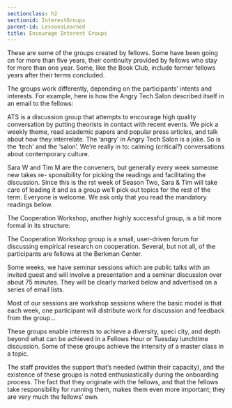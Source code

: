 ```yaml
---
sectionclass: h2
sectionid: InterestGroups
parent-id: LessonsLearned
title: Encourage Interest Groups
---
```

These are some of the groups created by fellows. Some have been going on for more than five years, their continuity provided by fellows who stay for more than one year. Some, like the Book Club, include former fellows years after their terms concluded.

The groups work differently, depending on the participants’ intents and interests. For example, here is how the Angry Tech Salon described itself in an email to the fellows:

ATS is a discussion group that attempts to encourage high quality conversation by putting theorists in contact with recent events. We pick a weekly theme, read academic papers and popular press articles, and talk about how they interrelate. The ‘angry’ in Angry Tech Salon is a joke. So is the ‘tech’ and the ‘salon’. We’re really in to: calming (critical?) conversations about contemporary culture.

Sara W and Tim M are the conveners, but generally every week someone new takes re- sponsibility for picking the readings and facilitating the discussion. Since this is the  rst week of Season Two, Sara & Tim will take care of leading it and as a group we’ll pick out topics for the rest of the term.
Everyone is welcome. We ask only that you read the mandatory readings below.

The Cooperation Workshop, another highly successful group, is a bit more formal in its structure:

The Cooperation Workshop group is a small, user-driven forum for discussing empirical research on cooperation. Several, but not all, of the participants are fellows at the Berkman Center.

Some weeks, we have seminar sessions which are public talks with an invited guest and will involve a presentation and a seminar discussion over about 75 minutes. They will be clearly marked below and advertised on a series of email lists.

Most of our sessions are workshop sessions where the basic model is that each week, one participant will distribute work for discussion and feedback from the group...

These groups enable interests to achieve a diversity, speci city, and depth beyond what can be achieved in a Fellows Hour or Tuesday lunchtime discussion. Some of these groups achieve the intensity of a master class in a topic.

The staff provides the support that’s needed (within their capacity), and the existence of these groups is noted enthusiastically during the onboarding process. The fact that they originate with the fellows, and that the fellows take responsibility for running them, makes them even more important; they are very much the fellows’ own.
